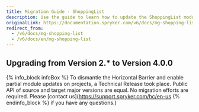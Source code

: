 ```yaml
---
title: Migration Guide - ShoppingList
description: Use the guide to learn how to update the ShoppingList module.
originalLink: https://documentation.spryker.com/v6/docs/mg-shopping-list
redirect_from:
  - /v6/docs/mg-shopping-list
  - /v6/docs/en/mg-shopping-list
---
```


## Upgrading from Version 2.* to Version 4.0.0

{% info_block infoBox %}
To dismantle the Horizontal Barrier and enable partial module updates on projects, a Technical Release took place. Public API of source and target major versions are equal. No migration efforts are required. Please [contact us](https://support.spryker.com/hc/en-us
{% endinfo_block %} if you have any questions.)
